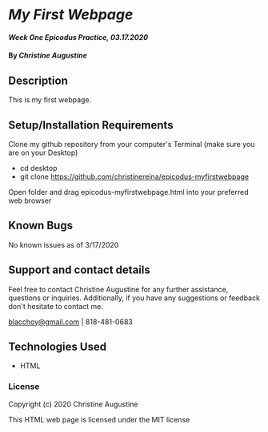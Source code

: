 
# _My First Webpage_

#### _Week One Epicodus Practice, 03.17.2020_

#### By _**Christine Augustine**_

## Description

This is my first webpage.

## Setup/Installation Requirements

Clone my github repository from your computer's Terminal (make sure you are on your Desktop)

* cd desktop
* git clone https://github.com/christinereina/epicodus-myfirstwebpage

Open folder and drag epicodus-myfirstwebpage.html into your preferred web browser

## Known Bugs

No known issues as of 3/17/2020

## Support and contact details

Feel free to contact Christine Augustine for any further assistance, questions or inquiries. Additionally, if you have any suggestions or feedback don't hesitate to contact me.

blacchoy@gmail.com | 818-481-0683

## Technologies Used

* HTML

### License

Copyright (c) 2020 Christine Augustine

This HTML web page is licensed under the MIT license